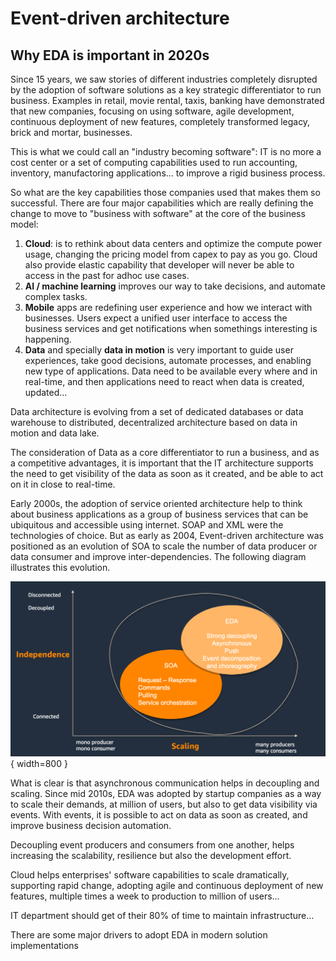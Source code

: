 # Event-driven architecture

## Why EDA is important in 2020s

Since 15 years, we saw stories of different industries completely disrupted by the adoption of software solutions as a key strategic differentiator to run business. Examples in retail, movie rental, taxis, banking have demonstrated that new companies, focusing on using software, agile development, continuous deployment of new features, completely transformed legacy, brick and mortar, businesses.

This is what we could call an "industry becoming software": IT is no more a cost center or a set of computing capabilities used to run accounting, inventory, manufactoring applications... to improve a rigid business process.

So what are the key capabilities those companies used that makes them so successful. There are four major capabilities which are really defining the change to move to "business with software" at the core of the business model:

1. **Cloud**: is to rethink about data centers and optimize the compute power usage, changing the pricing model from capex to pay as you go. Cloud also provide elastic capability that developer will never be able to access in the past for adhoc use cases. 
1. **AI / machine learning** improves our way to take decisions, and automate complex tasks.
1. **Mobile** apps are redefining user experience and how we interact with businesses. Users expect a unified user interface to access the business services and get notifications when somethings interesting is happening.
1. **Data** and specially **data in motion** is very important to guide user experiences, take good decisions, automate processes, and enabling new type of applications. Data need to be available every where and in real-time, and then applications need to react when  data is created, updated...

Data architecture is evolving from a set of dedicated databases or data warehouse to distributed, decentralized architecture based on data in motion and data lake. 

The consideration of Data as a core differentiator to run a business, and as a competitive advantages, it is important that the IT architecture supports the need to get visibility of the data as soon as it created, and be able to act on it in close to real-time.

Early 2000s, the adoption of service oriented architecture help to think about business applications as a group of business services that can be ubiquitous and accessible using internet. SOAP and XML were the technologies of choice. But as early as 2004, Event-driven architecture was positioned as an evolution of SOA to scale the number of data producer or data consumer and improve inter-dependencies. The following diagram illustrates this evolution.

![](./images/soa-to-eda.png){ width=800 }

What is clear is that asynchronous communication helps in decoupling and scaling. Since mid 2010s, EDA was adopted by startup companies as a way to scale their demands, at million of users, but also to get data visibility via events. With events, it is possible to act on data as soon as created, and improve business decision automation. 

Decoupling event producers and consumers from one another, helps increasing the scalability, resilience but also the development effort.

Cloud helps enterprises' software capabilities to scale dramatically, supporting rapid change, adopting agile and continuous deployment of new features, multiple times a week to production to million of users…

 IT department should get of their 80% of time to maintain infrastructure…

There are some major drivers to adopt EDA in modern solution implementations